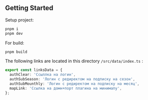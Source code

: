 ## Getting Started

Setup project:

```bash
pnpm i
pnpm dev
```

For build:

```bash
pnpm build
```

The following links are located in this directory `/src/data/index.ts` :

```ts
export const linksData = {
  authClear: 'Ссыллка на логин',
  authSubSeason: 'Логин с редиректом на подписку на сезон',
  authSubMounthly: 'Логин с редиректом на подписку на месяц',
  mapLink: 'Ссылка на домн+порт плагина на минимапу',
};
```
